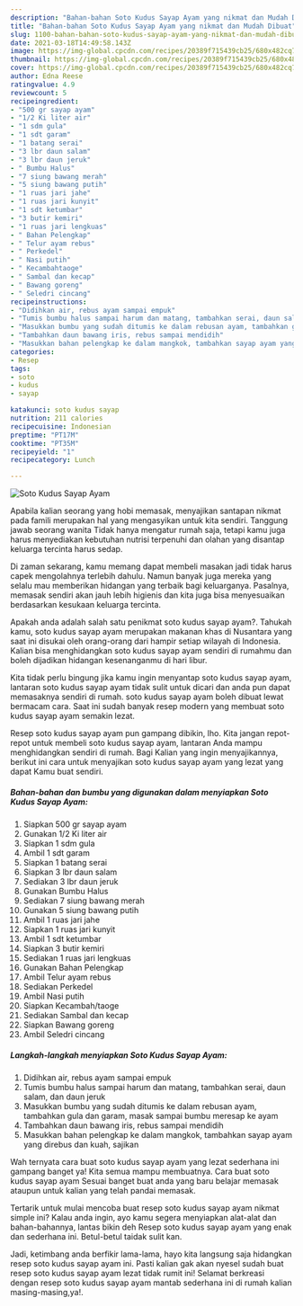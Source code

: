 ```yaml
---
description: "Bahan-bahan Soto Kudus Sayap Ayam yang nikmat dan Mudah Dibuat"
title: "Bahan-bahan Soto Kudus Sayap Ayam yang nikmat dan Mudah Dibuat"
slug: 1100-bahan-bahan-soto-kudus-sayap-ayam-yang-nikmat-dan-mudah-dibuat
date: 2021-03-18T14:49:58.143Z
image: https://img-global.cpcdn.com/recipes/20389f715439cb25/680x482cq70/soto-kudus-sayap-ayam-foto-resep-utama.jpg
thumbnail: https://img-global.cpcdn.com/recipes/20389f715439cb25/680x482cq70/soto-kudus-sayap-ayam-foto-resep-utama.jpg
cover: https://img-global.cpcdn.com/recipes/20389f715439cb25/680x482cq70/soto-kudus-sayap-ayam-foto-resep-utama.jpg
author: Edna Reese
ratingvalue: 4.9
reviewcount: 5
recipeingredient:
- "500 gr sayap ayam"
- "1/2 Ki liter air"
- "1 sdm gula"
- "1 sdt garam"
- "1 batang serai"
- "3 lbr daun salam"
- "3 lbr daun jeruk"
- " Bumbu Halus"
- "7 siung bawang merah"
- "5 siung bawang putih"
- "1 ruas jari jahe"
- "1 ruas jari kunyit"
- "1 sdt ketumbar"
- "3 butir kemiri"
- "1 ruas jari lengkuas"
- " Bahan Pelengkap"
- " Telur ayam rebus"
- " Perkedel"
- " Nasi putih"
- " Kecambahtaoge"
- " Sambal dan kecap"
- " Bawang goreng"
- " Seledri cincang"
recipeinstructions:
- "Didihkan air, rebus ayam sampai empuk"
- "Tumis bumbu halus sampai harum dan matang, tambahkan serai, daun salam, dan daun jeruk"
- "Masukkan bumbu yang sudah ditumis ke dalam rebusan ayam, tambahkan gula dan garam, masak sampai bumbu meresap ke ayam"
- "Tambahkan daun bawang iris, rebus sampai mendidih"
- "Masukkan bahan pelengkap ke dalam mangkok, tambahkan sayap ayam yang direbus dan kuah, sajikan"
categories:
- Resep
tags:
- soto
- kudus
- sayap

katakunci: soto kudus sayap 
nutrition: 211 calories
recipecuisine: Indonesian
preptime: "PT17M"
cooktime: "PT35M"
recipeyield: "1"
recipecategory: Lunch

---
```



![Soto Kudus Sayap Ayam](https://img-global.cpcdn.com/recipes/20389f715439cb25/680x482cq70/soto-kudus-sayap-ayam-foto-resep-utama.jpg)

Apabila kalian seorang yang hobi memasak, menyajikan santapan nikmat pada famili merupakan hal yang mengasyikan untuk kita sendiri. Tanggung jawab seorang  wanita Tidak hanya mengatur rumah saja, tetapi kamu juga harus menyediakan kebutuhan nutrisi terpenuhi dan olahan yang disantap keluarga tercinta harus sedap.

Di zaman  sekarang, kamu memang dapat membeli masakan jadi tidak harus capek mengolahnya terlebih dahulu. Namun banyak juga mereka yang selalu mau memberikan hidangan yang terbaik bagi keluarganya. Pasalnya, memasak sendiri akan jauh lebih higienis dan kita juga bisa menyesuaikan berdasarkan kesukaan keluarga tercinta. 



Apakah anda adalah salah satu penikmat soto kudus sayap ayam?. Tahukah kamu, soto kudus sayap ayam merupakan makanan khas di Nusantara yang saat ini disukai oleh orang-orang dari hampir setiap wilayah di Indonesia. Kalian bisa menghidangkan soto kudus sayap ayam sendiri di rumahmu dan boleh dijadikan hidangan kesenanganmu di hari libur.

Kita tidak perlu bingung jika kamu ingin menyantap soto kudus sayap ayam, lantaran soto kudus sayap ayam tidak sulit untuk dicari dan anda pun dapat memasaknya sendiri di rumah. soto kudus sayap ayam boleh dibuat lewat bermacam cara. Saat ini sudah banyak resep modern yang membuat soto kudus sayap ayam semakin lezat.

Resep soto kudus sayap ayam pun gampang dibikin, lho. Kita jangan repot-repot untuk membeli soto kudus sayap ayam, lantaran Anda mampu menghidangkan sendiri di rumah. Bagi Kalian yang ingin menyajikannya, berikut ini cara untuk menyajikan soto kudus sayap ayam yang lezat yang dapat Kamu buat sendiri.

<!--inarticleads1-->

##### Bahan-bahan dan bumbu yang digunakan dalam menyiapkan Soto Kudus Sayap Ayam:

1. Siapkan 500 gr sayap ayam
1. Gunakan 1/2 Ki liter air
1. Siapkan 1 sdm gula
1. Ambil 1 sdt garam
1. Siapkan 1 batang serai
1. Siapkan 3 lbr daun salam
1. Sediakan 3 lbr daun jeruk
1. Gunakan  Bumbu Halus
1. Sediakan 7 siung bawang merah
1. Gunakan 5 siung bawang putih
1. Ambil 1 ruas jari jahe
1. Siapkan 1 ruas jari kunyit
1. Ambil 1 sdt ketumbar
1. Siapkan 3 butir kemiri
1. Sediakan 1 ruas jari lengkuas
1. Gunakan  Bahan Pelengkap
1. Ambil  Telur ayam rebus
1. Sediakan  Perkedel
1. Ambil  Nasi putih
1. Siapkan  Kecambah/taoge
1. Sediakan  Sambal dan kecap
1. Siapkan  Bawang goreng
1. Ambil  Seledri cincang




<!--inarticleads2-->

##### Langkah-langkah menyiapkan Soto Kudus Sayap Ayam:

1. Didihkan air, rebus ayam sampai empuk
1. Tumis bumbu halus sampai harum dan matang, tambahkan serai, daun salam, dan daun jeruk
1. Masukkan bumbu yang sudah ditumis ke dalam rebusan ayam, tambahkan gula dan garam, masak sampai bumbu meresap ke ayam
1. Tambahkan daun bawang iris, rebus sampai mendidih
1. Masukkan bahan pelengkap ke dalam mangkok, tambahkan sayap ayam yang direbus dan kuah, sajikan




Wah ternyata cara buat soto kudus sayap ayam yang lezat sederhana ini gampang banget ya! Kita semua mampu membuatnya. Cara buat soto kudus sayap ayam Sesuai banget buat anda yang baru belajar memasak ataupun untuk kalian yang telah pandai memasak.

Tertarik untuk mulai mencoba buat resep soto kudus sayap ayam nikmat simple ini? Kalau anda ingin, ayo kamu segera menyiapkan alat-alat dan bahan-bahannya, lantas bikin deh Resep soto kudus sayap ayam yang enak dan sederhana ini. Betul-betul taidak sulit kan. 

Jadi, ketimbang anda berfikir lama-lama, hayo kita langsung saja hidangkan resep soto kudus sayap ayam ini. Pasti kalian gak akan nyesel sudah buat resep soto kudus sayap ayam lezat tidak rumit ini! Selamat berkreasi dengan resep soto kudus sayap ayam mantab sederhana ini di rumah kalian masing-masing,ya!.

